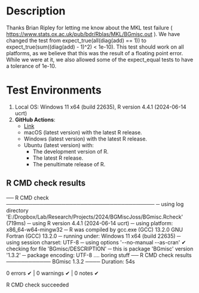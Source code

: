 
# Description

Thanks Brian Ripley for letting me know about the MKL test failure ( https://www.stats.ox.ac.uk/pub/bdr/Rblas/MKL/BGmisc.out  ). We have changed the test from  expect_true(all(diag(add) == 1)) to expect_true(sum((diag(add) - 1)^2) < 1e-10). This test should work on all platforms, as we believe that this was the result of a floating point error. While we were at it, we also allowed some of the expect_equal tests to have a tolerance of 1e-10.



# Test Environments

1. Local OS: Windows 11 x64 (build 22635), R version 4.4.1 (2024-06-14 ucrt)
2. **GitHub Actions**:  
    - [Link](https://github.com/R-Computing-Lab/BGmisc/actions/runs/9555923086)
    - macOS (latest version) with the latest R release.
    - Windows (latest version) with the latest R release.
    - Ubuntu (latest version) with:
        - The development version of R.
        - The latest R release.
        - The penultimate release of R.
        
## R CMD check results

── R CMD check ────────────────────────────────────────
─  using log directory 'E:/Dropbox/Lab/Research/Projects/2024/BGMiscJoss/BGmisc.Rcheck' (719ms)
─  using R version 4.4.1 (2024-06-14 ucrt)
─  using platform: x86_64-w64-mingw32
─  R was compiled by
       gcc.exe (GCC) 13.2.0
       GNU Fortran (GCC) 13.2.0
─  running under: Windows 11 x64 (build 22635)
─  using session charset: UTF-8
─  using options '--no-manual --as-cran'
✔  checking for file 'BGmisc/DESCRIPTION'
─  this is package 'BGmisc' version '1.3.2'
─  package encoding: UTF-8
.... boring stuff
── R CMD check results ──────────── BGmisc 1.3.2 ────
Duration: 54s

0 errors ✔ | 0 warnings ✔ | 0 notes ✔

R CMD check succeeded

